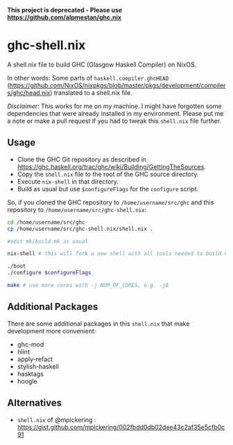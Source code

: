 **This project is deprecated - Please use https://github.com/alpmestan/ghc.nix**

# ghc-shell.nix
A shell.nix file to build GHC (Glasgow Haskell Compiler) on NixOS.

In other words: Some parts of `haskell.compiler.ghcHEAD` (https://github.com/NixOS/nixpkgs/blob/master/pkgs/development/compilers/ghc/head.nix) translated to a shell.nix file. 

_Disclaimer_: This works for me on my machine. I might have forgotten some dependencies that were already installed in my environment. Please put me a note or make a pull request if you had to tweak this `shell.nix` file further.

## Usage
- Clone the GHC Git repository as described in https://ghc.haskell.org/trac/ghc/wiki/Building/GettingTheSources.
- Copy the `shell.nix` file to the root of the GHC source directory.
- Execute `nix-shell` in that directory.
- Build as usual but use `$configureFlags` for the `configure` script.

So, if you cloned the GHC repository to `/home/username/src/ghc` and this repository to `/home/username/src/ghc-shell.nix`:
```bash
cd /home/username/src/ghc
cp /home/username/src/ghc-shell.nix/shell.nix .

#edit mk/build.mk as usual

nix-shell # this will fork a new shell with all tools needed to build GHC

./boot
./configure $configureFlags

make # use more cores with -j NUM_OF_CORES, e.g. -j8
```

## Additional Packages
There are some additional packages in this `shell.nix` that make development more convenient:
- ghc-mod 
- hlint 
- apply-refact 
- stylish-haskell 
- hasktags 
- hoogle

## Alternatives
- `shell.nix` of @mpickering : https://gist.github.com/mpickering/002fbdd0db02dee43c2af35e5cfb0c91
